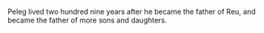 Peleg lived two hundred nine years after he became the father of Reu, and became the father of more sons and daughters.